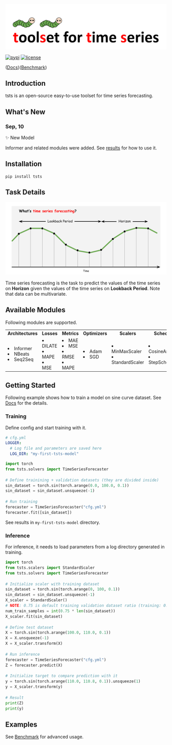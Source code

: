 <div align="center">
  <img src="img/tsts-logo.png" width="600"/>
</div>

[![pypi](https://img.shields.io/pypi/v/tsts?style=flat)](https://pypi.org/project/tsts/0.4.0/)
[![license](https://img.shields.io/github/license/TakuyaShintate/tsts?style=flat)](https://github.com/TakuyaShintate/tsts/blob/main/LICENSE)

([Docs](https://takuyashintate.github.io/tsts/))([Benchmark](https://github.com/TakuyaShintate/tsts/tree/main/benchmark/))

## Introduction

tsts is an open-source easy-to-use toolset for time series forecasting.

## What's New

### Sep, 10

✨ New Model  

Informer and related modules were added. See [results](https://github.com/TakuyaShintate/tsts/tree/main/benchmark/informer) for how to use it.

## Installation

```
pip install tsts
```

## Task Details

<div align="center">
  <img src="img/whats-forecasting.png" width="850"/>
</div>

Time series forecasting is the task to predict the values of the time series on **Horizon** given the values of the time series on **Lookback Period**. Note that data can be multivariate.

## Available Modules

Following modules are supported.

<table align="center">
  <tbody>
    <tr align="center" valign="bottom">
      <td>
        <b>Architectures</b>
      </td>
      <td>
        <b>Losses</b>
      </td>
      <td>
        <b>Metrics</b>
      </td>
      <td>
        <b>Optimizers</b>
      </td>
      <td>
        <b>Scalers</b>
      </td>
      <td>
        <b>Schedulers</b>
      </td>
    </tr>
    <tr>
      <td>
        <li>Informer</li>
        <li>NBeats</li>
        <li>Seq2Seq</li>
      </td>
      <td>
        <li>DILATE</li>
        <li>MAPE</li>
        <li>MSE</li>
      </td>
      <td>
        <li>MAE</li>
        <li>MSE</li>
        <li>RMSE</li>
        <li>MAPE</li>
      </td>
      <td>
        <li>Adam</li>
        <li>SGD</li>
      </td>
      <td>
        <li>MinMaxScaler</li>
        <li>StandardScaler</li>
      </td>
      <td>
        <li>CosineAnnealing</li>
        <li>StepScheduler</li>
      </td>
    </td>
    </tr>
  </tbody>
</table>

## Getting Started

Following example shows how to train a model on sine curve dataset. See [Docs](https://takuyashintate.github.io/tsts/) for the details.

### Training

Define config and start training with it.

```yaml
# cfg.yml
LOGGER:
  # Log file and parameters are saved here
  LOG_DIR: "my-first-tsts-model"
```

```python
import torch
from tsts.solvers import TimeSeriesForecaster

# Define trainining + validation datasets (they are divided inside)
sin_dataset = torch.sin(torch.arange(0.0, 100.0, 0.1))
sin_dataset = sin_dataset.unsqueeze(-1)

# Run training
forecaster = TimeSeriesForecaster("cfg.yml")
forecaster.fit([sin_dataset])
``` 

See results in `my-first-tsts-model` directory.

### Inference

For inference, it needs to load parameters from a log directory generated in training.

```python
import torch
from tsts.scalers import StandardScaler
from tsts.solvers import TimeSeriesForecaster

# Initialize scaler with training dataset
sin_dataset = torch.sin(torch.arange(0, 100, 0.1))
sin_dataset = sin_dataset.unsqueeze(-1)
X_scaler = StandardScaler()
# NOTE: 0.75 is default training validation dataset ratio (training: 0.75, validation: 0.25)
num_train_samples = int(0.75 * len(sin_dataset))
X_scaler.fit(sin_dataset)

# Define test dataset
X = torch.sin(torch.arange(100.0, 110.0, 0.1))
X = X.unsqueeze(-1)
X = X_scaler.transform(X)

# Run inference
forecaster = TimeSeriesForecaster("cfg.yml")
Z = forecaster.predict(X)

# Initialize target to compare prediction with it
y = torch.sin(torch.arange(110.0, 110.8, 0.1)).unsqueeze(1)
y = X_scaler.transform(y)

# Result
print(Z)
print(y)
```

## Examples

See [Benchmark](https://github.com/TakuyaShintate/tsts/tree/main/benchmark/) for advanced usage.
